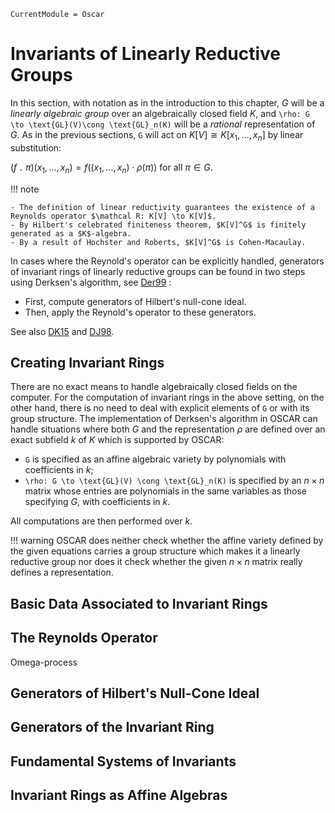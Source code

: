```@meta
CurrentModule = Oscar
```

# Invariants of Linearly Reductive Groups

In this section, with notation as in the introduction to this chapter, $G$ will be a *linearly algebraic group* over an algebraically closed field $K$, and ``\rho: G \to \text{GL}(V)\cong \text{GL}_n(K)`` will be a *rational* representation of $G$. As in the previous sections, ``G`` will act on $K[V]\cong K[x_1, \dots, x_n]$ by linear substitution:

$(f \;\!   . \;\! \pi)  (x_1, \dots, x_n)  = f((x_1, \dots, x_n) \cdot \rho(\pi)) \text{ for all } \pi\in G.$


!!! note
    
    - The definition of linear reductivity guarantees the existence of a Reynolds operator $\mathcal R: K[V] \to K[V]$. 
    - By Hilbert's celebrated finiteness theorem, $K[V]^G$ is finitely generated as a $K$-algebra.
    - By a result of Hochster and Roberts, $K[V]^G$ is Cohen-Macaulay. 

In cases where the Reynold's operator can be explicitly handled, generators of invariant rings of linearly reductive groups can be found in two steps using Derksen's algorithm, see [Der99](@cite) :

- First, compute generators of Hilbert's null-cone ideal.
- Then, apply the Reynold's operator to these generators.

See also [DK15](@cite) and [DJ98](@cite).

## Creating Invariant Rings

There are no exact means to handle algebraically closed fields on the computer. For the computation of invariant rings in the above setting, on the other hand, there is no need to deal with explicit elements of ``G`` or with its group structure. The implementation of Derksen's algorithm in OSCAR can  handle situations where both $G$ and the representation $\rho$ are defined over an exact subfield $k$ of $K$ which is supported by OSCAR: 

- ``G`` is  specified as an affine algebraic variety by polynomials with coefficients in $k$;
- ``\rho: G \to \text{GL}(V) \cong \text{GL}_n(K)`` is specified by an $n\times n$ matrix whose entries are polynomials in the same variables as those specifying $G$, with coefficients in $k$.

All computations are then performed over $k$.

!!! warning
    OSCAR does neither check whether the affine variety defined by the given equations carries a group structure which makes it a linearly reductive group nor does it check whether the given $n\times n$ matrix really defines a representation.
    


## Basic Data Associated to Invariant Rings

## The Reynolds Operator

Omega-process

## Generators of Hilbert's Null-Cone Ideal

## Generators of the Invariant Ring

## Fundamental Systems of Invariants

## Invariant Rings as Affine Algebras






